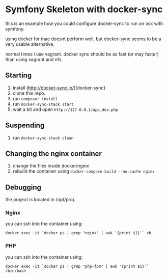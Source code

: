 # Symfony Skeleton with docker-sync


this is an example how you could configure docker-sync to run on osx with symfony.

using docker for mac doesnt perform well,
but docker-sync seems to be a very usable alternative.

normal times i use vagrant. docker sync should be as fast (or may faster) than using vagrant and nfs.

## Starting

1. install (http://docker-sync.io/)[docker-sync]
2. clone this repo.
3. run `composer install`
4. run `docker-sync-stack start`
5. wait a bit and open `http://127.0.0.1/app_dev.php`

## Suspending

1. run `docker-sync-stack clean`

## Changing the nginx container

1. change the files inside docker/nginx
2. rebuild the container using `docker-compose build --no-cache nginx`


## Debugging
the project is located in /opt/proj.

### Nginx
you can ssh into the container using:

```
docker exec -it `docker ps | grep "nginx" | awk '{print $1}'` sh
```

### PHP
you can ssh into the container using:

```
docker exec -it `docker ps | grep "php-fpm" | awk '{print $1}'` /bin/bash
```
